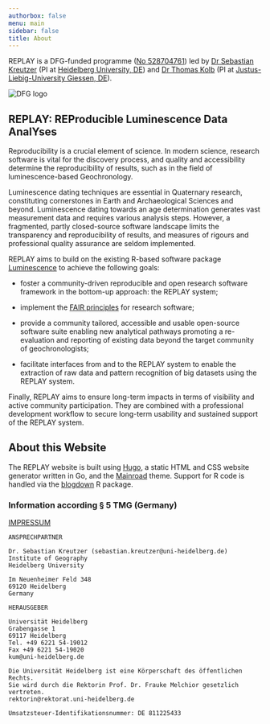 ```yaml
---
authorbox: false
menu: main
sidebar: false
title: About
---
```


REPLAY is a DFG-funded programme ([No 528704761](https://gepris.dfg.de/gepris/projekt/528704761?language=en))
led by [Dr Sebastian Kreutzer](https://www.geog.uni-heidelberg.de/en/node/543)
(PI at [Heidelberg University, DE](https://www.uni-heidelberg.de/en)) and
[Dr Thomas Kolb](https://www.uni-giessen.de/en/faculties/f07/departments/geography/sections/physical/staff/kolb-en)
(PI at [Justus-Liebig-University Giessen, DE](https://www.uni-giessen.de/en/)).

![DFG logo](/REPLAY-website/img/dfg_logo_schriftzug_blau_foerderung_en.jpg)

## REPLAY: REProducible Luminescence Data AnalYses

Reproducibility is a crucial element of science. In modern science, research
software is vital for the discovery process, and quality and accessibility
determine the reproducibility of results, such as in the field of
luminescence-based Geochronology.

Luminescence dating techniques are essential in Quaternary research,
constituting cornerstones in Earth and Archaeological Sciences and beyond.
Luminescence dating towards an age determination generates vast measurement
data and requires various analysis steps. However, a fragmented, partly
closed-source software landscape limits the transparency and reproducibility
of results, and measures of rigours and professional quality assurance are
seldom implemented.

REPLAY aims to build on the existing R-based software package
[Luminescence](https://r-luminescence.org/) to achieve the following
goals:

- foster a community-driven reproducible and open research software framework
in the bottom-up approach: the REPLAY system;

- implement the [FAIR principles](https://www.go-fair.org/fair-principles/)
for research software;

- provide a community tailored, accessible and usable open-source software
suite enabling new analytical pathways promoting a re-evaluation and
reporting of existing data beyond the target community of geochronologists;

- facilitate interfaces from and to the REPLAY system to enable the
extraction of raw data and pattern recognition of big datasets using the
REPLAY system.

Finally, REPLAY aims to ensure long-term impacts in terms of visibility and
active community participation. They are combined with a professional
development workflow to secure long-term usability and sustained support of
the REPLAY system.

## About this Website

The REPLAY website is built using [Hugo](https://gohugo.io/), a
static HTML and CSS website generator written in Go, and the
[Mainroad](https://github.com/Vimux/Mainroad/) theme. Support for R code is
handled via the [blogdown](https://pkgs.rstudio.com/blogdown/) R package.

### Information according § 5 TMG (Germany)

[IMPRESSUM](https://www.uni-heidelberg.de/en/imprint)

```
ANSPRECHPARTNER

Dr. Sebastian Kreutzer (sebastian.kreutzer@uni-heidelberg.de)
Institute of Geography
Heidelberg University

Im Neuenheimer Feld 348
69120 Heidelberg
Germany

HERAUSGEBER

Universität Heidelberg
Grabengasse 1
69117 Heidelberg
Tel. +49 6221 54-19012
Fax +49 6221 54-19020
kum@uni-heidelberg.de

Die Universität Heidelberg ist eine Körperschaft des öffentlichen Rechts.
Sie wird durch die Rektorin Prof. Dr. Frauke Melchior gesetzlich vertreten.
rektorin@rektorat.uni-heidelberg.de

Umsatzsteuer-Identifikationsnummer: DE 811225433
```
